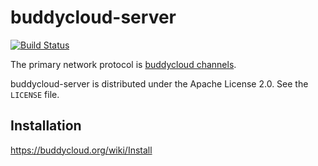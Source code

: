 # buddycloud-server

[![Build Status](https://secure.travis-ci.org/Schnouki/buddycloud-server.png)](http://travis-ci.org/Schnouki/buddycloud-server)

The primary network protocol is [buddycloud channels](http://buddycloud.org/).

buddycloud-server is distributed under the Apache License 2.0. See the `LICENSE` file.

## Installation

https://buddycloud.org/wiki/Install
